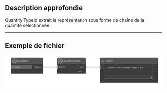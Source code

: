 ## Description approfondie
Quantity.TypeId extrait la représentation sous forme de chaîne de la quantité sélectionnée.
___
## Exemple de fichier

![Quantity.TypeId](./DynamoUnits.Quantity.TypeId_img.png)
